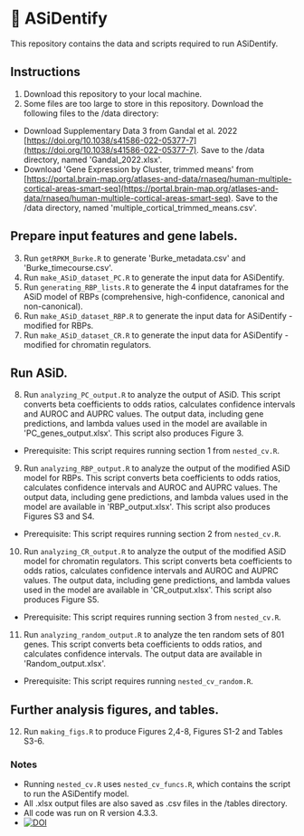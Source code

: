 # :brain: ASiDentify

This repository contains the data and scripts required to run ASiDentify.

## Instructions
1. Download this repository to your local machine.
2. Some files are too large to store in this repository. Download the following files to the /data directory:
* Download Supplementary Data 3 from Gandal et al. 2022 [https://doi.org/10.1038/s41586-022-05377-7](https://doi.org/10.1038/s41586-022-05377-7). Save to the /data directory, named 'Gandal_2022.xlsx'.
* Download 'Gene Expression by Cluster, trimmed means' from [https://portal.brain-map.org/atlases-and-data/rnaseq/human-multiple-cortical-areas-smart-seq](https://portal.brain-map.org/atlases-and-data/rnaseq/human-multiple-cortical-areas-smart-seq). Save to the /data directory, named 'multiple_cortical_trimmed_means.csv'.

## Prepare input features and gene labels. 
3. Run `getRPKM_Burke.R` to generate 'Burke_metadata.csv' and 'Burke_timecourse.csv'.
4. Run `make_ASiD_dataset_PC.R` to generate the input data for ASiDentify. 
5. Run `generating_RBP_lists.R` to generate the 4 input dataframes for the ASiD model of RBPs (comprehensive, high-confidence, canonical and non-canonical). 
6. Run `make_ASiD_dataset_RBP.R` to generate the input data for ASiDentify - modified for RBPs. 
7. Run `make_ASiD_dataset_CR.R` to generate the input data for ASiDentify - modified for chromatin regulators. 

## Run ASiD.
8. Run `analyzing_PC_output.R` to analyze the output of ASiD. This script converts beta coefficients to odds ratios, calculates confidence intervals and AUROC and AUPRC values. The output data, including gene predictions, and lambda values used in the model are available in 'PC_genes_output.xlsx'. This script also produces Figure 3.
* Prerequisite: This script requires running section 1 from `nested_cv.R`.

9. Run `analyzing_RBP_output.R` to analyze the output of the modified ASiD model for RBPs. This script converts beta coefficients to odds ratios, calculates confidence intervals and AUROC and AUPRC values. The output data, including gene predictions, and lambda values used in the model are available in 'RBP_output.xlsx'. This script also produces Figures S3 and S4.
* Prerequisite: This script requires running section 2 from `nested_cv.R`.

10. Run `analyzing_CR_output.R` to analyze the output of the modified ASiD model for chromatin regulators. This script converts beta coefficients to odds ratios, calculates confidence intervals and AUROC and AUPRC values. The output data, including gene predictions, and lambda values used in the model are available in 'CR_output.xlsx'. This script also produces Figure S5.
* Prerequisite: This script requires running section 3 from `nested_cv.R`.

11. Run `analyzing_random_output.R` to analyze the ten random sets of 801 genes. This script converts beta coefficients to odds ratios, and calculates confidence intervals. The output data are available in 'Random_output.xlsx'. 
* Prerequisite: This script requires running `nested_cv_random.R`.

## Further analysis figures, and tables.
12. Run `making_figs.R` to produce Figures 2,4-8, Figures S1-2 and Tables S3-6.



### Notes
* Running `nested_cv.R` uses `nested_cv_funcs.R`, which contains the script to run the ASiDentify model. 
* All .xlsx output files are also saved as .csv files in the /tables directory. 
* All code was run on R version 4.3.3.
* [![DOI](https://zenodo.org/badge/864926068.svg)](https://doi.org/10.5281/zenodo.14901532)


